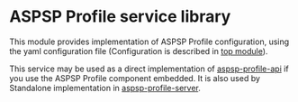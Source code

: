 # ASPSP Profile service library
This module provides implementation of ASPSP Profile configuration, using the yaml configuration file (Configuration is described in [top module](../README.md)).

This service may be used as a direct implementation of [aspsp-profile-api](../aspsp-profile-api/README.md) if you use the ASPSP Profile component embedded. It is also used by Standalone implementation in [aspsp-profile-server](../aspsp-profile-server/README.md).
